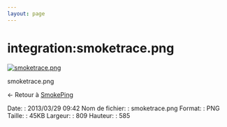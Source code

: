 ```yaml
---
layout: page
---
```


integration:smoketrace.png
==========================

[![smoketrace.png](..//assets/media/integration/smoketrace.png@cache=&w=809&h=585 "smoketrace.png")](..//assets/media/integration/smoketrace.png@cache= "Afficher le fichier original")

smoketrace.png

← Retour à
[SmokePing](../../nagios/integration/smokeping.html "nagios:integration:smokeping")

Date:
:   2013/03/29 09:42
Nom de fichier:
:   smoketrace.png
Format:
:   PNG
Taille:
:   45KB
Largeur:
:   809
Hauteur:
:   585

